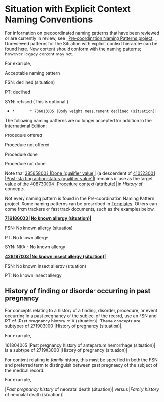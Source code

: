 # Situation with Explicit Context Naming Conventions

For information on precoordinated naming patterns that have been reviewed or are currently in review, see \_[Pre-coordination Naming Patterns project](https://confluence.ihtsdotools.org/display/IHTSDO1/Pre-coordination+Naming+Patterns+Project). \_ Unreviewed patterns for the Situation with explicit context hierarchy can be found [here](https://confluence.ihtsdotools.org/display/IHTSDO1/Situation+with+explicit+context). New content should conform with the naming patterns; however, legacy content may not.

For example,

Acceptable naming pattern

FSN: declined (situation)

PT: declined

SYN: refused (This is optional.)

* ```
  *       * 736013005 |Body weight measurement declined (situation)|
  ```

The following naming patterns are no longer accepted for addition to the International Edition:

Procedure offered

Procedure not offered

Procedure done

Procedure not done

Note that [385658003 |Done (qualifier value)|](http://snomed.info/id/385658003) (a descendent of [410523001 |Post-starting action status (qualifier value)|](http://snomed.info/id/410523001)) remains in use as the target value of the [408730004 |Procedure context (attribute)|](http://snomed.info/id/408730004) in _History of_ concepts.

Not every naming pattern is found in the Pre-coordination Naming Pattern project. Some naming patterns can be prescribed in [Templates](../../general-modeling/templates.md). Others can come from trackers or fast track documents, such as the examples below.

[**716186003 |No known allergy (situation)|**](http://snomed.info/id/716186003)

FSN: No known allergy (situation)

PT: No known allergy

SYN: NKA - No known allergy

[**428197003 |No known insect allergy (situation)|**](http://snomed.info/id/428197003)

FSN: No known insect allergy (situation)

PT: No known insect allergy

## History of finding or disorder occurring in past pregnancy

For concepts relating to a history of a finding, disorder, procedure, or event occurring in a past pregnancy of the subject of the record, use an FSN and PT of |Past pregnancy history of X (situation)|. These concepts are subtypes of 271903000 |History of pregnancy (situation)|.

For example,

161804005 |Past pregnancy history of antepartum hemorrhage (situation)| is a subtype of 271903000 |History of pregnancy (situation)|

For content relating to _family_ history, this must be specified in both the FSN and preferred term to distinguish between past pregnancy of the subject of the medical record.

For example,

|_Past pregnancy history_ of neonatal death (situation)| versus |_Family_ _history_ of neonatal death (situation)|
